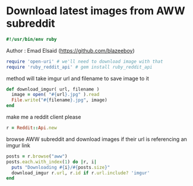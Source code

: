 # Download latest images from AWW subreddit


```ruby
#!/usr/bin/env ruby
```
Author : Emad Elsaid (https://github.com/blazeeboy)
```ruby
require 'open-uri' # we'll need to download image with that
require 'ruby_reddit_api' # gem install ruby_reddit_api

```
method will take imgur url and
filename to save image to it
```ruby
def download_imgur( url, filename )
  image = open( "#{url}.jpg" ).read
  File.write("#{filename}.jpg", image)
end

```
make me a reddit client please
```ruby
r = Reddit::Api.new

```
browse AWW subreddit
and download images if their url
is referencing an imgur link
```ruby
posts = r.browse("aww")
posts.each.with_index(1) do |r, i|
  puts "Downloading #{i}/#{posts.size}"
  download_imgur r.url, r.id if r.url.include? 'imgur'
end
```